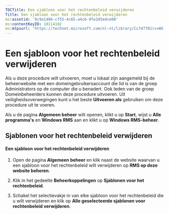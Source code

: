 ```yaml
---
TOCTitle: Een sjabloon voor het rechtenbeleid verwijderen
Title: Een sjabloon voor het rechtenbeleid verwijderen
ms:assetid: '9c9a1496-cf55-4c65-a4c6-9fe245edce00'
ms:contentKeyID: 18114102
ms:mtpsurl: 'https://technet.microsoft.com/nl-nl/library/Cc747701(v=WS.10)'
---
```


Een sjabloon voor het rechtenbeleid verwijderen
===============================================

Als u deze procedure wilt uitvoeren, moet u lokaal zijn aangemeld bij de beheerwebsite met een domeingebruikersaccount die lid is van de groep Administrators op de computer die u benadert. Ook leden van de groep Domeinbeheerders kunnen deze procedure uitvoeren. Uit veiligheidsoverwegingen kunt u het beste **Uitvoeren als** gebruiken om deze procedure uit te voeren.

Als u de pagina **Algemeen beheer** wilt openen, klikt u op **Start**, wijst u **Alle programma's** en **Windows RMS** aan en klikt u op **Windows RMS-beheer**.

Sjablonen voor het rechtenbeleid verwijderen
--------------------------------------------

#### Een sjabloon voor het rechtenbeleid verwijderen

1.  Open de pagina **Algemeen beheer** en klik naast de website waarvan u een sjabloon voor het rechtenbeleid wilt verwijderen op **RMS op deze website beheren**.

2.  Klik in het gedeelte **Beheerkoppelingen** op **Sjablonen voor het rechtenbeleid**.

3.  Schakel het selectievakje in van elke sjabloon voor het rechtenbeleid die u wilt verwijderen en klik op **Alle geselecteerde sjablonen voor rechtenbeleid verwijderen**.
